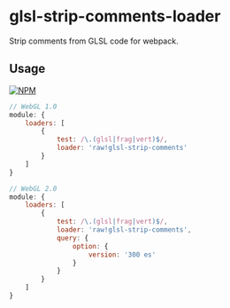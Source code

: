 # glsl-strip-comments-loader
Strip comments from GLSL code for webpack.

## Usage

[![NPM](https://nodei.co/npm/glsl-strip-comments-loader.png?mini=true)](https://nodei.co/npm/glsl-strip-comments-loader/)

```js
// WebGL 1.0
module: {
    loaders: [
        {
            test: /\.(glsl|frag|vert)$/,
            loader: 'raw!glsl-strip-comments'
        }
    ]
}

// WebGL 2.0
module: {
    loaders: [
        {
            test: /\.(glsl|frag|vert)$/,
            loader: 'raw!glsl-strip-comments',
            query: {
                option: {
                    version: '300 es'
                }
            }
        }
    ]
}
```